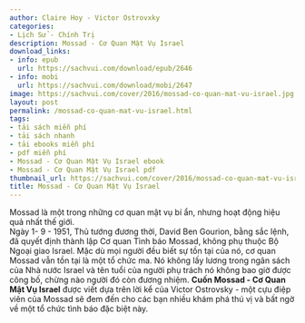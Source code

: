 ```yaml
---
author: Claire Hoy - Victor Ostrovxky
categories:
- Lịch Sử - Chính Trị
description: Mossad - Cơ Quan Mật Vụ Israel
download_links:
- info: epub
  url: https://sachvui.com/download/epub/2646
- info: mobi
  url: https://sachvui.com/download/mobi/2647
image: https://sachvui.com/cover/2016/mossad-co-quan-mat-vu-israel.jpg
layout: post
permalink: /mossad-co-quan-mat-vu-israel.html
tags:
- tải sách miễn phí
- tải sách nhanh
- tải ebooks miễn phí
- pdf miễn phí
- Mossad - Cơ Quan Mật Vụ Israel ebook
- Mossad - Cơ Quan Mật Vụ Israel pdf
thumbnail_url: https://sachvui.com/cover/2016/mossad-co-quan-mat-vu-israel.jpg
title: Mossad - Cơ Quan Mật Vụ Israel
---
```


 <div class="item-desc text-justify"> <p>Mossad là một trong những cơ quan mật vụ bí ẩn, nhưng hoạt động hiệu quả nhất thế giới.<br>Ngày 1- 9 - 1951, Thủ tướng đương thời, David Ben Gourion, bằng sắc lệnh, đã quyết định thành lập Cơ quan Tình báo Mossad, không phụ thuộc Bộ Ngoại giao Israel. Mặc dù mọi người đều biết sự tồn tại của nó, cơ quan Mossad vẫn tồn tại là một tổ chức ma. Nó không lấy lương trong ngân sách của Nhà nước Israel và tên tuổi của người phụ trách nó không bao giờ được công bố, chừng nào người đó còn đương nhiệm. <strong>Cuốn Mossad - Cơ Quan Mật Vụ Israel</strong> được viết dựa trên lời kể của Victor Ostrovsky - một cựu điệp viên của Mossad sẽ đem đến cho các bạn nhiều khám phá thú vị và bất ngờ về một tổ chức tình báo đặc biệt này.</p> </div>